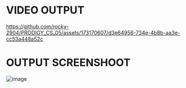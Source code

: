 
# VIDEO OUTPUT
https://github.com/rocky-2904/PRODIGY_CS_05/assets/173170607/d3e64956-734e-4b8b-aa3e-cc53a448a52c

# OUTPUT SCREENSHOOT
![image](https://github.com/rocky-2904/PRODIGY_CS_05/assets/173170607/65f383a5-8196-4a99-848e-bb30cef9c407)
